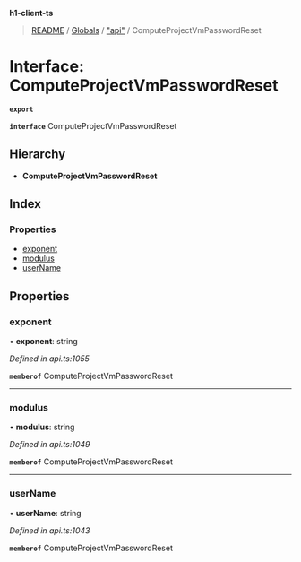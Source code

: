 **h1-client-ts**

> [README](../README.md) / [Globals](../globals.md) / ["api"](../modules/_api_.md) / ComputeProjectVmPasswordReset

# Interface: ComputeProjectVmPasswordReset

**`export`** 

**`interface`** ComputeProjectVmPasswordReset

## Hierarchy

* **ComputeProjectVmPasswordReset**

## Index

### Properties

* [exponent](_api_.computeprojectvmpasswordreset.md#exponent)
* [modulus](_api_.computeprojectvmpasswordreset.md#modulus)
* [userName](_api_.computeprojectvmpasswordreset.md#username)

## Properties

### exponent

•  **exponent**: string

*Defined in api.ts:1055*

**`memberof`** ComputeProjectVmPasswordReset

___

### modulus

•  **modulus**: string

*Defined in api.ts:1049*

**`memberof`** ComputeProjectVmPasswordReset

___

### userName

•  **userName**: string

*Defined in api.ts:1043*

**`memberof`** ComputeProjectVmPasswordReset
